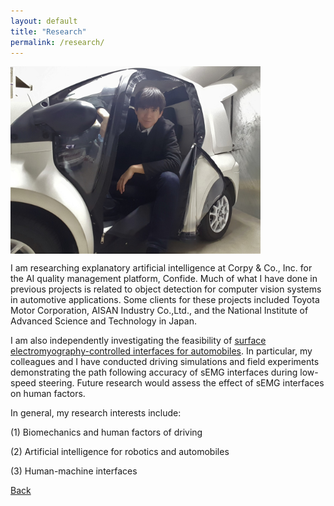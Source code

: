 ```yaml
---
layout: default
title: "Research"
permalink: /research/
---
```

<img class="research.jpg" align="center" width="400" src="https://raw.githubusercontent.com/azukipan/edricjohnnacpil/gh-pages/research.jpg">

I am researching explanatory artificial intelligence at Corpy & Co., Inc. for the AI quality management platform, Confide. Much of what I have done in previous projects is related to object detection for computer vision systems in automotive applications. Some clients for these projects included Toyota Motor Corporation, AISAN Industry Co.,Ltd., and the National Institute of Advanced Science and Technology in Japan.

I am also independently investigating the feasibility of [surface electromyography-controlled interfaces for automobiles](https://www.researchgate.net/profile/Edric-John-Nacpil). In particular, my colleagues and I have conducted driving simulations and field experiments demonstrating the path following accuracy of sEMG interfaces during low-speed steering. Future research would assess the effect of sEMG interfaces on human factors. 

In general, my research interests include: 

(1) Biomechanics and human factors of driving 

(2) Artificial intelligence for robotics and automobiles 

(3) Human-machine interfaces

[Back](https://azukipan.github.io/edricjohnnacpil/)
